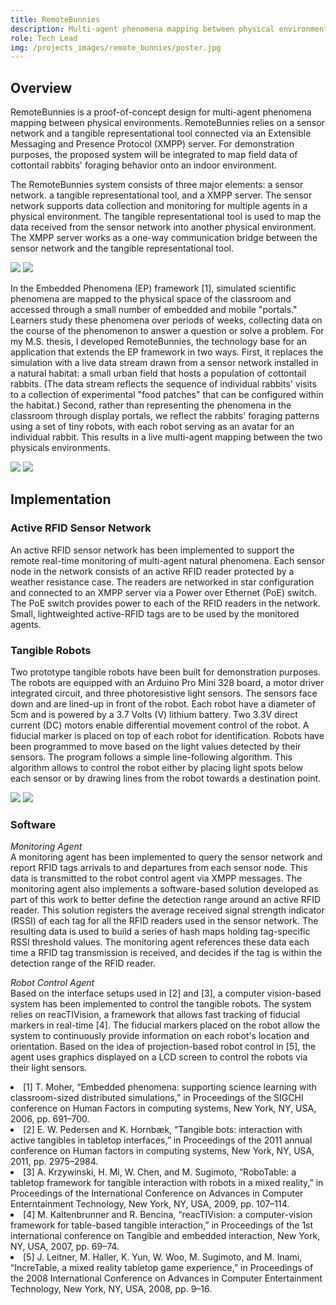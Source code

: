 ```yaml
---
title: RemoteBunnies
description: Multi-agent phenomena mapping between physical environments.
role: Tech Lead
img: /projects_images/remote_bunnies/poster.jpg
---
```


## Overview

RemoteBunnies is a proof-of-concept design for multi-agent phenomena mapping between physical environments. RemoteBunnies relies on a sensor network and a tangible representational tool connected via an Extensible Messaging and Presence Protocol (XMPP) server. For demonstration purposes, the proposed system will be integrated to map field data of cottontail rabbits' foraging behavior onto an indoor environment.

The RemoteBunnies system consists of three major elements: a sensor network. a tangible representational tool, and a XMPP server. The sensor network supports data collection and monitoring for multiple agents in a physical environment. The tangible representational tool is used to map the data received from the sensor network into another physical environment. The XMPP server works as a one-way communication bridge between the sensor network and the tangible representational tool.

<div class="imgs">
<img class="mx-auto" src="/projects_images/remote_bunnies/img_1.jpg">
<img class="mx-auto" src="/projects_images/remote_bunnies/img_6.jpg">
</div>

In the Embedded Phenomena (EP) framework [1], simulated scientific phenomena are mapped to the physical space of the classroom and accessed through a small number of embedded and mobile "portals." Learners study these phenomena over periods of weeks, collecting data on the course of the phenomenon to answer a question or solve a problem. For my M.S. thesis, I developed RemoteBunnies, the technology base for an application that extends the EP framework in two ways. First, it replaces the simulation with a live data stream drawn from a sensor network installed in a natural habitat: a small urban field that hosts a population of cottontail rabbits. (The data stream reflects the sequence of individual rabbits' visits to a collection of experimental "food patches" that can be configured within the habitat.) Second, rather than representing the phenomena in the classroom through display portals, we reflect the rabbits' foraging patterns using a set of tiny robots, with each robot serving as an avatar for an individual rabbit. This results in a live multi-agent mapping between the two physicals environments.

<div class="imgs">
<img src="/projects_images/remote_bunnies/img_2.jpg">
<img src="/projects_images/remote_bunnies/img_3.jpg">
</div>

## Implementation

### Active RFID Sensor Network

An active RFID sensor network has been implemented to support the remote real-time monitoring of multi-agent natural phenomena. Each sensor node in the network consists of an active RFID reader protected by a weather resistance case. The readers are networked in star configuration and connected to an XMPP server via a Power over Ethernet (PoE) switch. The PoE switch provides power to each of the RFID readers in the network. Small, lightweighted active-RFID tags are to be used by the monitored agents.

### Tangible Robots

Two prototype tangible robots have been built for demonstration purposes. The robots are equipped with an Arduino Pro Mini 328 board, a motor driver integrated circuit, and three photoresistive light sensors. The sensors face down and are lined-up in front of the robot. Each robot have a diameter of 5cm and is powered by a 3.7 Volts (V) lithium battery. Two 3.3V direct current (DC) motors enable differential movement control of the robot. A fiducial marker is placed on top of each robot for identification. Robots have been programmed to move based on the light values detected by their sensors. The program follows a simple line-following algorithm. This algorithm allows to control the robot either by placing light spots below each sensor or by drawing lines from the robot towards a destination point.

<div class="imgs">
<img src="/projects_images/remote_bunnies/img_4.jpg">
<img src="/projects_images/remote_bunnies/img_5.jpg">
</div>

### Software

_Monitoring Agent_  
A monitoring agent has been implemented to query the sensor network and report RFID tags arrivals to and departures from each sensor node. This data is transmitted to the robot control agent via XMPP messages. The monitoring agent also implements a software-based solution developed as part of this work to better define the detection range around an active RFID reader. This solution registers the average received signal strength indicator (RSSI) of each tag for all the RFID readers used in the sensor network. The resulting data is used to build a series of hash maps holding tag-specific RSSI threshold values. The monitoring agent references these data each time a RFID tag transmission is received, and decides if the tag is within the detection range of the RFID reader.

_Robot Control Agent_  
Based on the interface setups used in [2] and [3], a computer vision-based system has been implemented to control the tangible robots. The system relies on reacTIVision, a framework that allows fast tracking of fiducial markers in real-time [4]. The fiducial markers placed on the robot allow the system to continuously provide information on each robot's location and orientation. Based on the idea of projection-based robot control in [5], the agent uses graphics displayed on a LCD screen to control the robots via their light sensors.

<div class="imgs">
	  <lazy-video-component
	showcontrols='true' source="/projects_images/remote_bunnies/video_1.mp4"
        class="md:w-1/2 object-cover my-10 border-gray border shadow-md"
    ></lazy-video-component>
<lazy-video-component
	showcontrols='true' source="/projects_images/remote_bunnies/video_2.mp4"
        class="md:w-1/2 object-cover my-10 border-gray border shadow-md"
    ></lazy-video-component>
</div>

<div class="citations">
<li>[1] T. Moher, “Embedded phenomena: supporting science learning with classroom-sized distributed simulations,” in Proceedings of the SIGCHI conference on Human Factors in computing systems, New York, NY, USA, 2006, pp. 691–700.</li>  
<li>[2] E. W. Pedersen and K. Hornbæk, “Tangible bots: interaction with active tangibles in tabletop interfaces,” in 
Proceedings of the 2011 annual conference on Human factors in computing systems, New York, NY, USA, 2011,
pp. 2975–2984. </li>
<li>[3] A. Krzywinski, H. Mi, W. Chen, and M. Sugimoto, “RoboTable: a tabletop framework for tangible interaction with robots in a mixed reality,” in Proceedings of the International Conference on Advances in Computer Enterntainment Technology, New York, NY, USA, 2009, pp. 107–114.</li>
<li>[4] M. Kaltenbrunner and R. Bencina, “reacTIVision: a computer-vision framework for table-based tangible interaction,” in Proceedings of the 1st international conference on Tangible and embedded interaction, New York, NY, USA, 2007, pp. 69–74. </li>
<li>[5] J. Leitner, M. Haller, K. Yun, W. Woo, M. Sugimoto, and M. Inami, “IncreTable, a mixed reality tabletop game experience,” in Proceedings of the 2008 International Conference on Advances in Computer Entertainment Technology, New York, NY, USA, 2008, pp. 9–16.</li>
</div>
